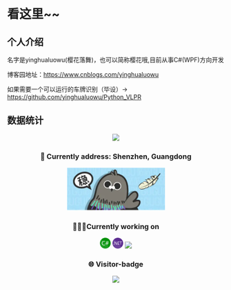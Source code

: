 # 看这里~~

## 个人介绍
名字是yinghualuowu(樱花落舞)，也可以简称樱花哦,目前从事C#(WPF)方向开发

博客园地址：https://www.cnblogs.com/yinghualuowu

如果需要一个可以运行的车牌识别（毕设）-> https://github.com/yinghualuowu/Python_VLPR


## 数据统计

<div align="center">
  
<img width="400" src="https://github-readme-stats-gq2fysvjv-yinghualuowu.vercel.app/api?username=yinghualuowu&show_icons=true&title_color=fff&icon_color=79ff97&text_color=9f9f9f&bg_color=151515">

</div>

<div align="center">
  
### 📍 Currently address: Shenzhen, Guangdong

</div>

<div align="center">
  
![GuGuGu](https://raw.githubusercontent.com/yinghualuowu/yinghualuowu/master/pic/gugu.png)

</div>


<div align="center">

### 👨🏻‍💻Currently working on

</div>

<div align="center">

<img height="25" src="https://raw.githubusercontent.com/github/explore/80688e429a7d4ef2fca1e82350fe8e3517d3494d/topics/csharp/csharp.png">
<img height="25" src="https://raw.githubusercontent.com/github/explore/93d8a67084f94b2a444e510199a6e7622e5b09a3/topics/dotnet/dotnet.png">
<img height="25" src="https://img.icons8.com/color/48/000000/visual-studio.png"/>

</div>


<div align="center">

### 🌐 Visitor-badge

</div>

<div align="center">

![](https://visitor-badge.glitch.me/badge?page_id=yinghualuowu.yinghualuowu)

</div>
